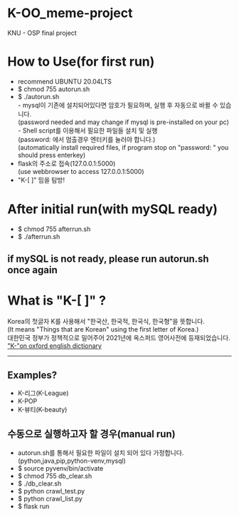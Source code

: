 # K-OO_meme-project
KNU - OSP final project
# How to Use(for first run)
- recommend UBUNTU 20.04LTS
- $ chmod 755 autorun.sh
- $ ./autorun.sh
</br>- mysql이 기존에 설치되어있다면 암호가 필요하며, 실행 후 자동으로 바뀔 수 있습니다.
</br>(password needed and may change if mysql is pre-installed on your pc)
</br>- Shell script를 이용해서 필요한 파일들 설치 및 실행
</br>(password: 에서 멈출경우 엔터키를 눌러야 합니다.)
</br>(automatically install required files, if program stop on "password: " you should press enterkey)
- flask의 주소로 접속(127.0.0.1:5000)
</br>(use webbrowser to access 127.0.0.1:5000)
- "K-[ ]" 밈을 탐방!
# After initial run(with mySQL ready)
- $ chmod 755 afterrun.sh
- $ ./afterrun.sh
## if mySQL is not ready, please run autorun.sh once again
# What is "K-[  ]" ?
Korea의 첫글자 K를 사용해서 "한국산, 한국적, 한국식, 한국형"을 뜻합니다.
</br>(It means "Things that are Korean" using the first letter of Korea.)
</br>대한민국 정부가 정책적으로 밀어주어 2021년에 옥스퍼드 영어사전에 등재되었습니다.
</br>["K-"on oxford english dictionary](https://www.oed.com/view/Entry/92770415)
_____
## Examples?
- K-리그(K-League)
- K-POP
- K-뷰티(K-beauty)

## 수동으로 실행하고자 할 경우(manual run)
- autorun.sh를 통해서 필요한 파일이 설치 되어 있다 가정합니다.
</br>(python,java,pip,python-venv,mysql)
- $ source pyvenv/bin/activate
- $ chmod 755 db_clear.sh
- $ ./db_clear.sh
- $ python crawl_test.py
- $ python crawl_list.py
- $ flask run